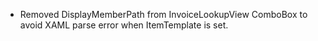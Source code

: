 - Removed DisplayMemberPath from InvoiceLookupView ComboBox to avoid XAML parse error when ItemTemplate is set.
